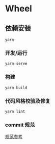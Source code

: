 # Wheel

## 依赖安装
```
yarn
```

### 开发/运行
```
yarn serve
```

### 构建
```
yarn build
```

### 代码风格校验及修复
```
yarn lint
```

### commit 规范
[规范参考](https://www.conventionalcommits.org/)
